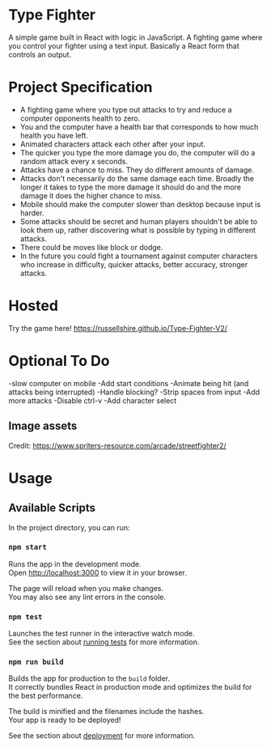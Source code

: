 # Type Fighter

A simple game built in React with logic in JavaScript. A fighting game where you control your fighter using a text input.
Basically a React form that controls an output.

# Project Specification

- A fighting game where you type out attacks to try and reduce a computer opponents health to zero.
- You and the computer have a health bar that corresponds to how much health you have left.
- Animated characters attack each other after your input.
- The quicker you type the more damage you do, the computer will do a random attack every x seconds.
- Attacks have a chance to miss. They do different amounts of damage. 
- Attacks don't necessarily do the same damage each time. Broadly the longer it takes to type the more damage it should do and the more damage it does the higher chance to miss. 
- Mobile should make the computer slower than desktop because input is harder.
- Some attacks should be secret and human players shouldn't be able to look them up, rather discovering what is possible by typing in different attacks.
- There could be moves like block or dodge.
- In the future you could fight a tournament against computer characters who increase in difficulty, quicker attacks, better accuracy, stronger attacks.

# Hosted

Try the game here!
https://russellshire.github.io/Type-Fighter-V2/

# Optional To Do

-slow computer on mobile
-Add start conditions
-Animate being hit (and attacks being interrupted)
-Handle blocking?
-Strip spaces from input
-Add more attacks
-Disable ctrl-v
-Add character select

## Image assets
Credit:
https://www.spriters-resource.com/arcade/streetfighter2/


# Usage

[//]: # (## Changing git email)

[//]: # (git config --global user.email "EMAIL@EMAIL.COM")

[//]: # (Must be done to get Greenies on my github! Change back to work email after)


## Available Scripts

In the project directory, you can run:

### `npm start`

Runs the app in the development mode.\
Open [http://localhost:3000](http://localhost:3000) to view it in your browser.

The page will reload when you make changes.\
You may also see any lint errors in the console.

### `npm test`

Launches the test runner in the interactive watch mode.\
See the section about [running tests](https://facebook.github.io/create-react-app/docs/running-tests) for more information.

### `npm run build`

Builds the app for production to the `build` folder.\
It correctly bundles React in production mode and optimizes the build for the best performance.

The build is minified and the filenames include the hashes.\
Your app is ready to be deployed!

See the section about [deployment](https://facebook.github.io/create-react-app/docs/deployment) for more information.

